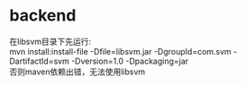 # backend
在libsvm目录下先运行:  
mvn install:install-file -Dfile=libsvm.jar -DgroupId=com.svm -DartifactId=svm -Dversion=1.0 -Dpackaging=jar  
否则maven依赖出错，无法使用libsvm
